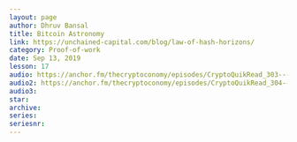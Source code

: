 ```yaml
---
layout: page
author: Dhruv Bansal
title: Bitcoin Astronomy
link: https://unchained-capital.com/blog/law-of-hash-horizons/
category: Proof-of-work
date: Sep 13, 2019
lesson: 17
audio: https://anchor.fm/thecryptoconomy/episodes/CryptoQuikRead_303---Bitcoin-Astronomy-Part-1---Dhruv-Bansal-e6eqo5
audio2: https://anchor.fm/thecryptoconomy/episodes/CryptoQuikRead_304---Bitcoin-Astronomy-Part-2---Dhruv-Bansal-e6flns
audio3: 
star: 
archive: 
series: 
seriesnr: 
---
```

